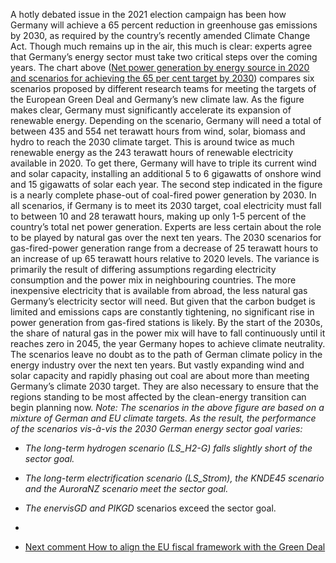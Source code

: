 A hotly debated issue in the 2021 election campaign has been how Germany will achieve a 65 percent reduction in greenhouse gas emissions by 2030, as required by the country’s recently amended Climate Change Act. Though much remains up in the air, this much is clear: experts agree that Germany’s energy sector must take two critical steps over the coming years.
The chart above ([Net power generation by energy source in 2020 and scenarios for achieving the 65 per cent target by 2030](https://www.agora-energiewende.de/fileadmin/Projekte/2021/2021_06_DE_100Tage_LP20/2021-09-17_Blog_Kohle_EE_Grafik.pdf)) compares six scenarios proposed by different research teams for meeting the targets of the European Green Deal and Germany’s new climate law.
As the figure makes clear, Germany must significantly accelerate its expansion of renewable energy. Depending on the scenario, Germany will need a total of between 435 and 554 net terawatt hours from wind, solar, biomass and hydro to reach the 2030 climate target. This is around twice as much renewable energy as the 243 terawatt hours of renewable electricity available in 2020. To get there, Germany will have to triple its current wind and solar capacity, installing an additional 5 to 6 gigawatts of onshore wind and 15 gigawatts of solar each year.
The second step indicated in the figure is a nearly complete phase-out of coal-fired power generation by 2030. In all scenarios, if Germany is to meet its 2030 target, coal electricity must fall to between 10 and 28 terawatt hours, making up only 1-5 percent of the country’s total net power generation.
Experts are less certain about the role to be played by natural gas over the next ten years. The 2030 scenarios for gas-fired-power generation range from a decrease of 25 terawatt hours to an increase of up 65 terawatt hours relative to 2020 levels. The variance is primarily the result of differing assumptions regarding electricity consumption and the power mix in neighbouring countries. The more inexpensive electricity that is available from abroad, the less natural gas Germany’s electricity sector will need.
But given that the carbon budget is limited and emissions caps are constantly tightening, no significant rise in power generation from gas-fired stations is likely. By the start of the 2030s, the share of natural gas in the power mix will have to fall continuously until it reaches zero in 2045, the year Germany hopes to achieve climate neutrality.
The scenarios leave no doubt as to the path of German climate policy in the energy industry over the next ten years. But vastly expanding wind and solar capacity and rapidly phasing out coal are about more than meeting Germany’s climate 2030 target. They are also necessary to ensure that the regions standing to be most affected by the clean-energy transition can begin planning now.
_Note: The scenarios in the above figure are based on a mixture of German and EU climate targets. As the result, the performance of the scenarios vis-à-vis the 2030 German energy sector goal varies:_
  * _The long-term hydrogen scenario (LS_H2-G) falls slightly short of the sector goal._
  * _The long-term electrification scenario (LS_Strom), the KNDE45 scenario and the AuroraNZ scenario meet the sector goal._
  * _The enervisGD and PIKGD_ scenarios exceed the sector goal.


  * [ ](https://www.agora-energiewende.org/news-events/member-states-must-quickly-align-national-climate-targets-with-the-eus-higher-ambition)
  * [ Next comment  How to align the EU fiscal framework with the Green Deal ](https://www.agora-energiewende.org/news-events/how-to-align-the-eu-fiscal-framework-with-the-green-deal)